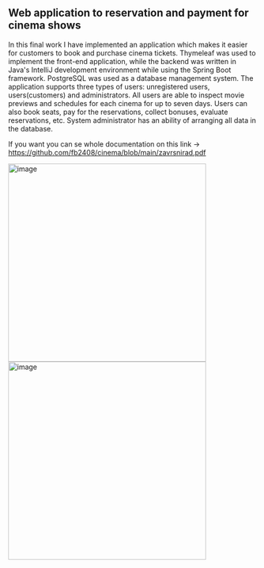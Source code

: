 ## Web application to reservation and payment for cinema shows

In this final work I have implemented an application which makes it easier for customers to book and purchase cinema tickets. Thymeleaf was used to implement the front-end application, while the backend was written in Java's IntelliJ development environment while using the Spring Boot framework. PostgreSQL was used as a database management system. The application supports three types of users: unregistered users, users(customers) and administrators. All users are able to inspect movie previews and schedules for each cinema for up to seven days. Users can also book seats, pay for the reservations, collect bonuses, evaluate reservations, etc. System administrator has an ability of arranging all data in the database.

If you want you can se whole documentation on this link -> https://github.com/fb2408/cinema/blob/main/zavrsnirad.pdf

<img width="400" alt="image" src="https://github.com/fb2408/cinema/assets/92520823/55312f2f-188a-4dd6-83df-7b797c2b9c7b">
<div width="200"></div>
<img width="400" margin-left="20px" alt="image" src="https://github.com/fb2408/cinema/assets/92520823/da304234-5ca3-44da-a1d4-1f9f33c375d4">



